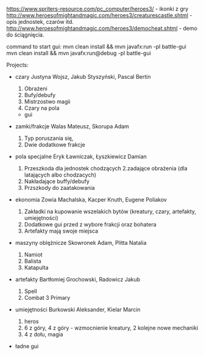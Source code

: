 https://www.spriters-resource.com/pc_computer/heroes3/ - ikonki z gry
http://www.heroesofmightandmagic.com/heroes3/creaturescastle.shtml  - opis jednostek, czarów itd.
http://www.heroesofmightandmagic.com/heroes3/democheat.shtml - demo do ściągnięcia.

command to start gui:
mvn clean install && mvn javafx:run -pl battle-gui mvn clean install && mvn javafx:run@debug -pl battle-gui

Projects:

- czary Justyna Wojsz, Jakub Styszyński, Pascal Bertin
  1. Obrażeni
  2. Bufy/debufy
  3. Mistrzostwo magii
  4. Czary na pola

  - gui
- zamki/frakcje Walas Mateusz, Skorupa Adam
  1. Typ poruszania się,
  2. Dwie dodatkowe frakcje
- pola specjalne Eryk Ławniczak, Łyszkiewicz Damian
  1. Przeszkoda dla jednostek chodzących 2.zadające obrażenia (dla latających albo chodzacych)
  3. Nakładające buffy/debufy
  4. Przszkody do zaatakowania
- ekonomia Zowia Machalska, Kacper Knuth, Eugene Poliakov
  1. Zakładki na kupowanie wszelakich bytów (kreatury, czary, artefakty, umiejętności)
  2. Dodatkowe gui przed z wybore frakcji oraz bohatera
  3. Artefakty mają swoje miejsca
- maszyny oblężnicze Skowronek Adam, Plitta Natalia
  1. Namiot
  2. Balista
  3. Katapulta
- artefakty Bartłomiej Grochowski, Radowicz Jakub
  1. Spell
  2. Combat 3 Primary
- umiejętności Burkowski Aleksander, Kielar Marcin
  1. heros
  2. 6 z góry, 4 z góry - wzmocnienie kreatury, 2 kolejne nowe mechaniki
  3. 4 z dołu, magia
- ładne gui
